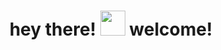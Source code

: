 <h1 align="center">hey there!  <img src="https://media.giphy.com/media/hvRJCLFzcasrR4ia7z/giphy.gif" width="40"> welcome!</h1>
